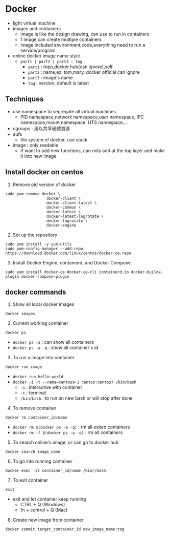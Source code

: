 # **Docker**
- light virtual machine
- images and containers
    - image is like the design drawing, can use to run in containers
    - 1 image can create multiple containers
    - image included environment,code,everything need to run a service/program
- online docker image name style
    - `part1 | part2 | part3 : tag`
        - `part1` : repo,docker hub(can ignore),self
        - `part2` : name,ex: tom,mary. docker official can ignore
        - `part3` : image's name
        - `tag` : version, default is latest
## **Techniques**
- use namespace to segregate all virtual machines
    - PID namespace,network namespace,user namespace, IPC namespace,mount namespace, UTS namespace,...
- cgroups : 用以共享硬體資源
- aufs
    - file system of docker, use stack 
- image : only readable
    - If want to add new functions, can only add at the top layer and make it into new image

## **Install docker on centos**
1. Remove old version of docker
```
sudo yum remove docker \
                  docker-client \
                  docker-client-latest \
                  docker-common \
                  docker-latest \
                  docker-latest-logrotate \
                  docker-logrotate \
                  docker-engine
```
2. Set up the repository
```
sudo yum install -y yum-utils
sudo yum-config-manager --add-repo https://download.docker.com/linux/centos/docker-ce.repo
```

3. Install Docker Engine, containerd, and Docker Compose
```
sudo yum install docker-ce docker-ce-cli containerd.io docker-buildx-plugin docker-compose-plugin
```
## **docker commands**
1. Show all local docker images
```
docker images
```
2. Current working container
```
docker ps
```
- `docker ps -a` : can show all containers
- `docker ps -a -q` : show all container's id
3. To run a image into container
```
docker run image
```
- `docker run hello-world`
- `docker -i -t --name=centos9-1 centos:centos7 /bin/bash`
    - `-i` : interactive with container
    - `-t` : terminal
    - `/bin/bash` : to run on new bash or will stop after done
4. To remove container
```
docker rm container_id/name
```
- `docker rm $(docker ps -a -q)` : rm all exited containers
- `docker rm -f $(docker ps -a -q)` : rm all containers

5. To search online's image, or can go to docker hub
```
docker search image_name
```
6. To go into running container 
```
docker exec -it container_id/name /bin//bash
```
7. To exit container
```
exit
```
- exit and let container keep running
    - CTRL + Q (Windows)
    - fn + control + Q (Mac)
8. Create new image from container
```
docker commit target_container_id new_image_name:tag
```
